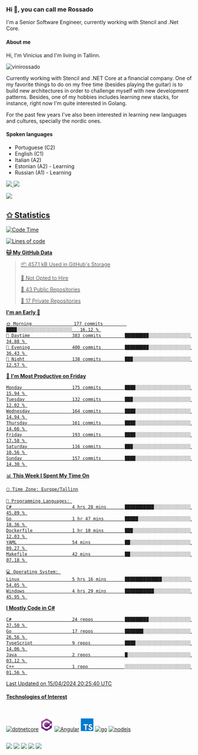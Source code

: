 ### Hi 👋, you can call me Rossado
I'm a Senior Software Engineer, currently working with Stencil and .Net Core.

#### About me
Hi, I'm Vinícius and I'm living in Tallinn.

<p align="left"> <img src="https://komarev.com/ghpvc/?username=vinirossado&label=Profile%20views&color=0e75b6&style=flat" alt="vinirossado" /> </p>

Currently working with Stencil and .NET Core at a financial company. One of my favorite things to do on my free time (besides playing the guitar) is to build new architectures in order to challenge myself with new development patterns. Besides, one of my hobbies includes learning new stacks, for instance, right now I'm quite interested in Golang.

For the past few years I've also been interested in learning new languages and cultures, specially the nordic ones.

#### Spoken languages
- Portuguese (C2)
- English (C1)
- Italian (A2)
- Estonian (A2) - Learning
- Russian (A1) - Learning

 <div>
  <a href="https://github.com/Vinirossado">
  <img height="180em" src="https://github-readme-stats.vercel.app/api?username=vinirossado&show_icons=true&theme=dracula&include_all_commits=true&count_private=true"/>
  <img height="180em" src="https://github-readme-stats.vercel.app/api/top-langs/?username=vinirossado&layout=compact&langs_count=7&theme=dracula"/>
</div>

![](http://estruyf-github.azurewebsites.net/api/VisitorHit?user=vinirossado&repo=vinirossado&countColorcountColor)

## ✩ Statistics
<!--START_SECTION:waka-->
![Code Time](http://img.shields.io/badge/Code%20Time-1%2C482%20hrs-blue)

![Lines of code](https://img.shields.io/badge/From%20Hello%20World%20I%27ve%20Written-1.1%20million%20lines%20of%20code-blue)

**🐱 My GitHub Data** 

> 📦 457.1 kB Used in GitHub's Storage 
 > 
> 🚫 Not Opted to Hire
 > 
> 📜 43 Public Repositories 
 > 
> 🔑 17 Private Repositories 
 > 
**I'm an Early 🐤** 

```text
🌞 Morning                177 commits         ████░░░░░░░░░░░░░░░░░░░░░   16.12 % 
🌆 Daytime                383 commits         █████████░░░░░░░░░░░░░░░░   34.88 % 
🌃 Evening                400 commits         █████████░░░░░░░░░░░░░░░░   36.43 % 
🌙 Night                  138 commits         ███░░░░░░░░░░░░░░░░░░░░░░   12.57 % 
```
📅 **I'm Most Productive on Friday** 

```text
Monday                   175 commits         ████░░░░░░░░░░░░░░░░░░░░░   15.94 % 
Tuesday                  132 commits         ███░░░░░░░░░░░░░░░░░░░░░░   12.02 % 
Wednesday                164 commits         ████░░░░░░░░░░░░░░░░░░░░░   14.94 % 
Thursday                 161 commits         ████░░░░░░░░░░░░░░░░░░░░░   14.66 % 
Friday                   193 commits         ████░░░░░░░░░░░░░░░░░░░░░   17.58 % 
Saturday                 116 commits         ███░░░░░░░░░░░░░░░░░░░░░░   10.56 % 
Sunday                   157 commits         ████░░░░░░░░░░░░░░░░░░░░░   14.30 % 
```


📊 **This Week I Spent My Time On** 

```text
🕑︎ Time Zone: Europe/Tallinn

💬 Programming Languages: 
C#                       4 hrs 28 mins       ███████████░░░░░░░░░░░░░░   45.89 % 
Go                       1 hr 47 mins        █████░░░░░░░░░░░░░░░░░░░░   18.36 % 
Dockerfile               1 hr 10 mins        ███░░░░░░░░░░░░░░░░░░░░░░   12.03 % 
YAML                     54 mins             ██░░░░░░░░░░░░░░░░░░░░░░░   09.27 % 
Makefile                 42 mins             ██░░░░░░░░░░░░░░░░░░░░░░░   07.18 % 

💻 Operating System: 
Linux                    5 hrs 16 mins       ██████████████░░░░░░░░░░░   54.05 % 
Windows                  4 hrs 29 mins       ███████████░░░░░░░░░░░░░░   45.95 % 
```

**I Mostly Code in C#** 

```text
C#                       24 repos            █████████░░░░░░░░░░░░░░░░   37.50 % 
Go                       17 repos            ███████░░░░░░░░░░░░░░░░░░   26.56 % 
TypeScript               9 repos             ████░░░░░░░░░░░░░░░░░░░░░   14.06 % 
Java                     2 repos             █░░░░░░░░░░░░░░░░░░░░░░░░   03.12 % 
C++                      1 repo              ░░░░░░░░░░░░░░░░░░░░░░░░░   01.56 % 
```




 Last Updated on 15/04/2024 20:25:40 UTC
<!--END_SECTION:waka-->




#### Technologies of Interest
<div style="display: inline_block"><br>

[<img src="https://cdn.jsdelivr.net/gh/devicons/devicon/icons/dotnetcore/dotnetcore-original.svg" height="35" alt="dotnetcore" />][csharp_link]
[<img src="https://raw.githubusercontent.com/devicons/devicon/master/icons/csharp/csharp-original.svg" height="35" alt="Csharp" />][csharp_link]
[<img src="https://user-images.githubusercontent.com/25344723/113509430-e438eb80-952b-11eb-9826-6c86e83473d8.png" height="35" alt="Angular" />][angular_link]
[<img src="https://raw.githubusercontent.com/devicons/devicon/master/icons/typescript/typescript-plain.svg" height="35" alt="Typescript" />][angular_link]
[<img src="https://cdn.jsdelivr.net/gh/devicons/devicon/icons/go/go-original.svg" height="35" alt="go" />][golang_link]
[<img src="https://user-images.githubusercontent.com/25344723/113509706-7f7e9080-952d-11eb-8b35-6a5bfd4cb0e2.png" height="35" alt="nodejs" />][nodejs_link]

</div>

  
  ##
 
<div> 
  <a href="https://instagram.com/vinirossado" target="_blank"><img src="https://img.shields.io/badge/-Instagram-%23E4405F?style=for-the-badge&logo=instagram&logoColor=white" target="_blank"></a>
 	<a href="https://www.twitch.tv/vrossado2" target="_blank"><img src="https://img.shields.io/badge/Twitch-9146FF?style=for-the-badge&logo=twitch&logoColor=white" target="_blank"></a>
  <a href = "mailto:vinirossado@gmail.com"><img src="https://img.shields.io/badge/-Gmail-%23333?style=for-the-badge&logo=gmail&logoColor=white" target="_blank"></a>
  <a href="https://www.linkedin.com/in/viniciusrossado/" target="_blank"><img src="https://img.shields.io/badge/-LinkedIn-%230077B5?style=for-the-badge&logo=linkedin&logoColor=white" target="_blank"></a> 
  <a href="https://vinirossado.github.io/" target="_blank"><img src="https://img.shields.io/badge/-Github-%230077B5?style=for-the-badge&logo=github&logoColor=white" target="_blank"></a> 
  
</div>

[angular_link]: https://github.com/vinirossado?tab=repositories&q=&type=&language=typescript
[golang_link]: https://github.com/vinirossado?tab=repositories&q=&type=&language=go
[nodejs_link]: https://github.com/vinirossado?tab=repositories&q=&type=&language=javascript
[csharp_link]: https://github.com/vinirossado?tab=repositories&q=&type=&language=c%23
